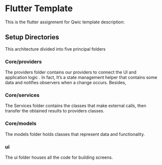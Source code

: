 # Flutter Template
This is the flutter assignment for Qwic template description:
## Setup Directories 
This architecture divided into five principal folders 

### Core/providers
The providers folder contains our providers to connect the UI and application logic .
In fact, It’s a state management helper that contains some data and notifies observers when a change occurs.
Besides, 

### Core/services
The Services folder contains the classes that make external calls, then transfer the obtained results to providers classes.


### Core/models
The models folder holds classes that represent data and functionality. 



### ui
The ui folder houses all the code for building screens.






